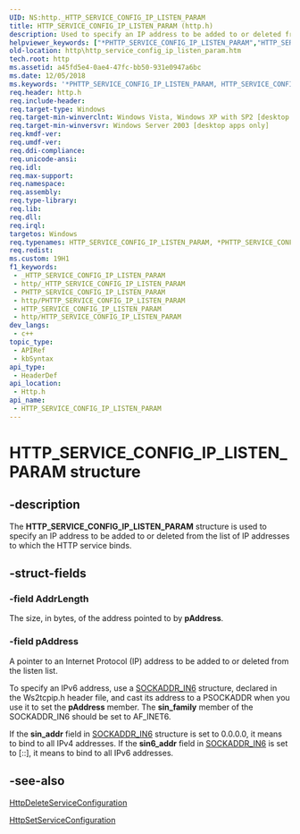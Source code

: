 ```yaml
---
UID: NS:http._HTTP_SERVICE_CONFIG_IP_LISTEN_PARAM
title: HTTP_SERVICE_CONFIG_IP_LISTEN_PARAM (http.h)
description: Used to specify an IP address to be added to or deleted from the list of IP addresses to which the HTTP service binds.
helpviewer_keywords: ["*PHTTP_SERVICE_CONFIG_IP_LISTEN_PARAM","HTTP_SERVICE_CONFIG_IP_LISTEN_PARAM","HTTP_SERVICE_CONFIG_IP_LISTEN_PARAM structure [HTTP]","PHTTP_SERVICE_CONFIG_IP_LISTEN_PARAM","PHTTP_SERVICE_CONFIG_IP_LISTEN_PARAM structure pointer [HTTP]","_http_http_service_config_ip_listen_param","http.http_service_config_ip_listen_param","http/HTTP_SERVICE_CONFIG_IP_LISTEN_PARAM","http/PHTTP_SERVICE_CONFIG_IP_LISTEN_PARAM"]
old-location: http\http_service_config_ip_listen_param.htm
tech.root: http
ms.assetid: a45fd5e4-0ae4-47fc-bb50-931e0947a6bc
ms.date: 12/05/2018
ms.keywords: '*PHTTP_SERVICE_CONFIG_IP_LISTEN_PARAM, HTTP_SERVICE_CONFIG_IP_LISTEN_PARAM, HTTP_SERVICE_CONFIG_IP_LISTEN_PARAM structure [HTTP], PHTTP_SERVICE_CONFIG_IP_LISTEN_PARAM, PHTTP_SERVICE_CONFIG_IP_LISTEN_PARAM structure pointer [HTTP], _http_http_service_config_ip_listen_param, http.http_service_config_ip_listen_param, http/HTTP_SERVICE_CONFIG_IP_LISTEN_PARAM, http/PHTTP_SERVICE_CONFIG_IP_LISTEN_PARAM'
req.header: http.h
req.include-header: 
req.target-type: Windows
req.target-min-winverclnt: Windows Vista, Windows XP with SP2 [desktop apps only]
req.target-min-winversvr: Windows Server 2003 [desktop apps only]
req.kmdf-ver: 
req.umdf-ver: 
req.ddi-compliance: 
req.unicode-ansi: 
req.idl: 
req.max-support: 
req.namespace: 
req.assembly: 
req.type-library: 
req.lib: 
req.dll: 
req.irql: 
targetos: Windows
req.typenames: HTTP_SERVICE_CONFIG_IP_LISTEN_PARAM, *PHTTP_SERVICE_CONFIG_IP_LISTEN_PARAM
req.redist: 
ms.custom: 19H1
f1_keywords:
 - _HTTP_SERVICE_CONFIG_IP_LISTEN_PARAM
 - http/_HTTP_SERVICE_CONFIG_IP_LISTEN_PARAM
 - PHTTP_SERVICE_CONFIG_IP_LISTEN_PARAM
 - http/PHTTP_SERVICE_CONFIG_IP_LISTEN_PARAM
 - HTTP_SERVICE_CONFIG_IP_LISTEN_PARAM
 - http/HTTP_SERVICE_CONFIG_IP_LISTEN_PARAM
dev_langs:
 - c++
topic_type:
 - APIRef
 - kbSyntax
api_type:
 - HeaderDef
api_location:
 - Http.h
api_name:
 - HTTP_SERVICE_CONFIG_IP_LISTEN_PARAM
---
```


# HTTP_SERVICE_CONFIG_IP_LISTEN_PARAM structure


## -description

The 
<b>HTTP_SERVICE_CONFIG_IP_LISTEN_PARAM</b> structure is used to specify an IP address to be added to or deleted from the list of IP addresses to which the HTTP service binds.

## -struct-fields

### -field AddrLength

The size, in bytes, of the address pointed to by <b>pAddress</b>.

### -field pAddress

A pointer to an Internet Protocol (IP) address to be added to or deleted from the listen list. 




To specify an IPv6 address, use a <a href="https://msdn.microsoft.com/library/aa915715.aspx">SOCKADDR_IN6</a> structure, declared in the Ws2tcpip.h header file, and cast its address to a PSOCKADDR when you use it to set the <b>pAddress</b> member. The <b>sin_family</b> member of the SOCKADDR_IN6 should be set to AF_INET6.

  If the <b>sin_addr</b> field in <a href="https://msdn.microsoft.com/library/aa915715.aspx">SOCKADDR_IN6</a> structure is set to 0.0.0.0, it means to bind to all IPv4 addresses.
   If the <b>sin6_addr</b> field in <a href="https://msdn.microsoft.com/library/aa915715.aspx">SOCKADDR_IN6</a> is set to [::], it means to bind to all IPv6 addresses.

## -see-also

<a href="https://docs.microsoft.com/windows/desktop/api/http/nf-http-httpdeleteserviceconfiguration">HttpDeleteServiceConfiguration</a>



<a href="https://docs.microsoft.com/windows/desktop/api/http/nf-http-httpsetserviceconfiguration">HttpSetServiceConfiguration</a>

